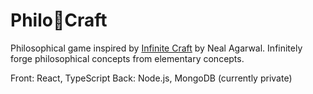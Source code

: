 # Philo🧩Craft

Philosophical game inspired by [Infinite Craft](https://neal.fun/infinite-craft/) by Neal Agarwal. Infinitely forge philosophical concepts from elementary concepts.

Front: React, TypeScript
Back: Node.js, MongoDB (currently private)
